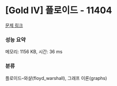 # [Gold IV] 플로이드 - 11404 

[문제 링크](https://www.acmicpc.net/problem/11404) 

### 성능 요약

메모리: 1156 KB, 시간: 36 ms

### 분류

플로이드–와샬(floyd_warshall), 그래프 이론(graphs)

